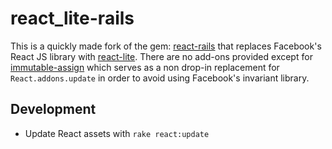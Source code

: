 # react_lite-rails

This is a quickly made fork of the gem: [react-rails](https://github.com/reactjs/react-rails) that replaces Facebook's 
React JS library with [react-lite](https://github.com/Lucifier129/react-lite). 
There are no add-ons provided except for [immutable-assign](https://github.com/engineforce/ImmutableAssign) which serves
as a non drop-in replacement for `React.addons.update` in order to avoid using Facebook's invariant library.
## Development

- Update React assets with `rake react:update`
